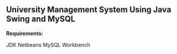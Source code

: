 ## University Management System Using Java Swing and MySQL

**Requirements:**

JDK
Netbeans
MySQL Workbench

